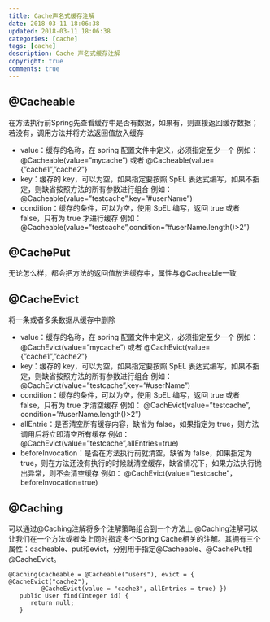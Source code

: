 ```yaml
---
title: Cache声名式缓存注解
date: 2018-03-11 18:06:38
updated: 2018-03-11 18:06:38
categories: [cache]
tags: [cache]
description: Cache 声名式缓存注解
copyright: true
comments: true
---
```

<!--more-->

## @Cacheable
在方法执行前Spring先查看缓存中是否有数据，如果有，则直接返回缓存数据；若没有，调用方法并将方法返回值放入缓存
* value：缓存的名称，在 spring 配置文件中定义，必须指定至少一个	例如：
@Cacheable(value=”mycache”) 或者 
@Cacheable(value={”cache1”,”cache2”}
* key：缓存的 key，可以为空，如果指定要按照 SpEL 表达式编写，如果不指定，则缺省按照方法的所有参数进行组合	例如：
@Cacheable(value=”testcache”,key=”#userName”)
* condition：缓存的条件，可以为空，使用 SpEL 编写，返回 true 或者 false，只有为 true 才进行缓存	例如：
@Cacheable(value=”testcache”,condition=”#userName.length()>2”)

## @CachePut
无论怎么样，都会把方法的返回值放进缓存中，属性与@Cacheable一致

## @CacheEvict
将一条或者多条数据从缓存中删除
* value：缓存的名称，在 spring 配置文件中定义，必须指定至少一个	例如：
@CachEvict(value=”mycache”) 或者 
@CachEvict(value={”cache1”,”cache2”}
* key：缓存的 key，可以为空，如果指定要按照 SpEL 表达式编写，如果不指定，则缺省按照方法的所有参数进行组合	例如：
@CachEvict(value=”testcache”,key=”#userName”)
* condition：缓存的条件，可以为空，使用 SpEL 编写，返回 true 或者 false，只有为 true 才清空缓存	例如：
@CachEvict(value=”testcache”, condition=”#userName.length()>2”)
* allEntrie：是否清空所有缓存内容，缺省为 false，如果指定为 true，则方法调用后将立即清空所有缓存	例如：
@CachEvict(value=”testcache”,allEntries=true)
* beforeInvocation：是否在方法执行前就清空，缺省为 false，如果指定为 true，则在方法还没有执行的时候就清空缓存，缺省情况下，如果方法执行抛出异常，则不会清空缓存	例如：
@CachEvict(value=”testcache”，beforeInvocation=true)

## @Caching
可以通过@Caching注解将多个注解策略组合到一个方法上
@Caching注解可以让我们在一个方法或者类上同时指定多个Spring Cache相关的注解。其拥有三个属性：cacheable、put和evict，分别用于指定@Cacheable、@CachePut和@CacheEvict。
```
@Caching(cacheable = @Cacheable("users"), evict = { @CacheEvict("cache2"),
         @CacheEvict(value = "cache3", allEntries = true) })
   public User find(Integer id) {
      return null;
   }
```
